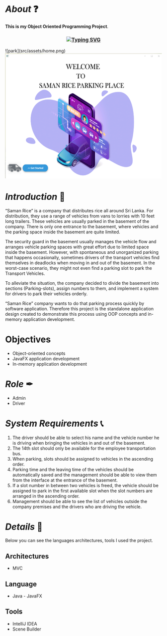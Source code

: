 # *About* ❓
**This is my Object Oriented Programming Project**.

<h3 align="center"><a href="https://git.io/typing-svg" align="center"><img align="center" src="https://readme-typing-svg.herokuapp.com?font=Fira+Code&size=25&duration=4000&center=true&vCenter=true&width=435&lines=Vehicle+Parking+System" alt="Typing SVG" style="max-width:100%" /></a></h3>
![park](src/assets/home.png)
<img src="src/assets/home.png" alt="carpark" width="1000" height="400"/>

# *Introduction* 📝
“Saman Rice” is a company that distributes rice all around Sri Lanka. For distribution, they use a range of 
vehicles from vans to lorries with 10 feet long trailers. These vehicles are usually parked in the basement 
of the company. There is only one entrance to the basement, where vehicles and the parking space inside 
the basement are quite limited.
 
The security guard in the basement usually manages the vehicle flow and arranges vehicle parking spaces 
with great effort due to limited space inside the basement. However, with spontaneous and unorganized 
parking that happens occasionally, sometimes drivers of the transport vehicles find themselves in 
deadlocks when moving in and out of the basement. In the worst-case scenario, they might not even find 
a parking slot to park the Transport Vehicles.

To alleviate the situation, the company decided to divide the basement into sections (Parking-slots), 
assign numbers to them, and implement a system for drivers to park their vehicles orderly.

“Saman Rice” company wants to do that parking process quickly by software application. Therefore this project is the standalone application design created to demonstrate this process using OOP concepts and in-memory application development.

# Objectives
* Object-oriented concepts
* JavaFX application development
* In-memory application development

# *Role* ✒
* Admin
* Driver

# *System Requirements* 📞
1. The driver should be able to select his name and the vehicle number he is driving when bringing 
the vehicles in and out of the basement.
2. The 14th slot should only be available for the employee transportation bus.
3. When parking, slots should be assigned to vehicles in the ascending order.
4. Parking time and the leaving time of the vehicles should be automatically saved and the 
   management should be able to view them from the interface at the entrance of the basement.
5. If a slot number in between two vehicles is freed, the vehicle should be assigned to park in the 
   first available slot when the slot numbers are arranged in the ascending order. 
6. Management should be able to see the list of vehicles outside the company premises and the 
   drivers who are driving the vehicle. 

# *Details* 🔖
Below you can see the languages architectures, tools I used  the project.

## Architectures
* MVC 

## Language
* Java - JavaFX

## Tools
* IntelliJ IDEA
* Scene Builder
